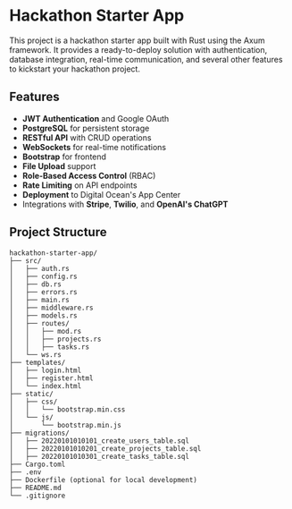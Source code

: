 # Hackathon Starter App

This project is a hackathon starter app built with Rust using the Axum framework. It provides a ready-to-deploy solution with authentication, database integration, real-time communication, and several other features to kickstart your hackathon project.

## Features

- **JWT Authentication** and Google OAuth
- **PostgreSQL** for persistent storage
- **RESTful API** with CRUD operations
- **WebSockets** for real-time notifications
- **Bootstrap** for frontend
- **File Upload** support
- **Role-Based Access Control** (RBAC)
- **Rate Limiting** on API endpoints
- **Deployment** to Digital Ocean's App Center
- Integrations with **Stripe**, **Twilio**, and **OpenAI's ChatGPT**

## Project Structure

```plaintext
hackathon-starter-app/
├── src/
│   ├── auth.rs
│   ├── config.rs
│   ├── db.rs
│   ├── errors.rs
│   ├── main.rs
│   ├── middleware.rs
│   ├── models.rs
│   ├── routes/
│   │   ├── mod.rs
│   │   ├── projects.rs
│   │   ├── tasks.rs
│   └── ws.rs
├── templates/
│   ├── login.html
│   ├── register.html
│   └── index.html
├── static/
│   ├── css/
│   │   └── bootstrap.min.css
│   └── js/
│       └── bootstrap.min.js
├── migrations/
│   ├── 20220101010101_create_users_table.sql
│   ├── 20220101010201_create_projects_table.sql
│   ├── 20220101010301_create_tasks_table.sql
├── Cargo.toml
├── .env
├── Dockerfile (optional for local development)
├── README.md
└── .gitignore
